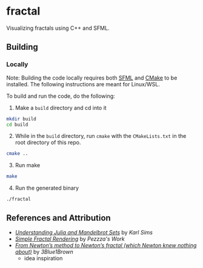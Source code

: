 # fractal

Visualizing fractals using C++ and SFML.

## Building

### Locally

Note: Building the code locally requires both [SFML](https://www.sfml-dev.org/) and [CMake](https://cmake.org/) to be installed. The following instructions are meant for Linux/WSL.

To build and run the code, do the following:

1. Make a `build` directory and cd into it

```bash
mkdir build
cd build
```

2. While in the `build` directory, run `cmake` with the `CMakeLists.txt` in the root directory of this repo.

```bash
cmake ..
```

3. Run make

```bash
make
```

4. Run the generated binary

```
./fractal
```

## References and Attribution

- [_Understanding Julia and Mandelbrot Sets_](https://www.karlsims.com/julia.html) by _Karl Sims_
- [_Simple Fractal Rendering_](https://youtu.be/uc2yok_pLV4) by _Pezzza's Work_
- [_From Newton’s method to Newton’s fractal (which Newton knew nothing about)_](https://youtu.be/-RdOwhmqP5s) by _3Blue1Brown_
  - idea inspiration
